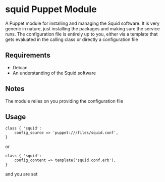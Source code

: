<!-- SPDX-License-Identifier: Apache-2.0 -->
# squid Puppet Module #

A Puppet module for installing and managing the Squid software.
It is very generic in nature, just installing the packages and making
sure the service runs. The configuration file is entirely up to you,
either via a template that gets evaluated in the calling class or
directly a configuration file

## Requirements ##
- Debian
- An understanding of the Squid software

## Notes ##

The module relies on you providing the configuration file

## Usage ##

    class { 'squid':
        config_source => 'puppet:///files/squid.conf',
    }

or

    class { 'squid':
        config_content => template('squid.conf.erb'),
    }

and you are set
